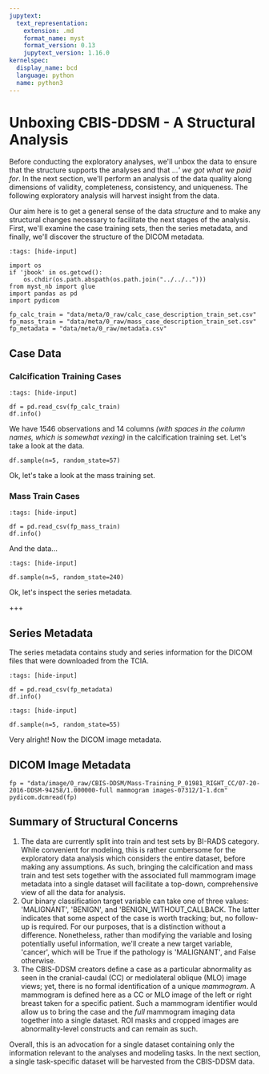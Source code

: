 ```yaml
---
jupytext:
  text_representation:
    extension: .md
    format_name: myst
    format_version: 0.13
    jupytext_version: 1.16.0
kernelspec:
  display_name: bcd
  language: python
  name: python3
---
```


# Unboxing CBIS-DDSM - A Structural Analysis

Before conducting the exploratory analyses, we'll unbox the data to ensure that the structure supports the analyses and that ...*' we got what we paid for*. In the next section, we'll perform an analysis of the data quality along dimensions of validity, completeness, consistency, and uniqueness. The following exploratory analysis will harvest insight from the data. 

Our aim here is to get a general sense of the data *structure* and to make any structural changes necessary to facilitate the next stages of the analysis. First, we'll examine the case training sets, then the series metadata, and finally, we'll discover the structure of the DICOM metadata.

```{code-cell} ipython3
:tags: [hide-input]

import os
if 'jbook' in os.getcwd():
    os.chdir(os.path.abspath(os.path.join("../../..")))
from myst_nb import glue
import pandas as pd
import pydicom

fp_calc_train = "data/meta/0_raw/calc_case_description_train_set.csv"
fp_mass_train = "data/meta/0_raw/mass_case_description_train_set.csv"
fp_metadata = "data/meta/0_raw/metadata.csv"
```

## Case Data

### Calcification Training Cases

```{code-cell} ipython3
:tags: [hide-input]

df = pd.read_csv(fp_calc_train)
df.info()
```

We have 1546 observations and 14 columns *(with spaces in the column names, which is somewhat vexing)* in the calcification training set. Let's take a look at the data.

```{code-cell} ipython3
df.sample(n=5, random_state=57)
```

Ok, let's take a look at the mass training set.

### Mass Train Cases

```{code-cell} ipython3
:tags: [hide-input]

df = pd.read_csv(fp_mass_train)
df.info()
```

And the data...

```{code-cell} ipython3
:tags: [hide-input]

df.sample(n=5, random_state=240)
```

Ok, let's inspect the series metadata.

+++

## Series Metadata

The series metadata contains study and series information for the DICOM files that were downloaded from the TCIA.

```{code-cell} ipython3
:tags: [hide-input]

df = pd.read_csv(fp_metadata)
df.info()
```

```{code-cell} ipython3
:tags: [hide-input]

df.sample(n=5, random_state=55)
```

Very alright! Now the DICOM image metadata.

## DICOM Image Metadata

```{code-cell} ipython3
fp = "data/image/0_raw/CBIS-DDSM/Mass-Training_P_01981_RIGHT_CC/07-20-2016-DDSM-94258/1.000000-full mammogram images-07312/1-1.dcm"
pydicom.dcmread(fp)
```

## Summary of Structural Concerns

1. The data are currently split into train and test sets by BI-RADS category. While convenient for modeling, this is rather cumbersome for the exploratory data analysis which considers the entire dataset, before making any assumptions. As such, bringing the calcification and mass train and test sets together with the associated full mammogram image metadata into a single dataset will facilitate a top-down, comprehensive view of all the data for analysis.
2. Our binary classification target variable can take one of three values: 'MALIGNANT', 'BENIGN', and 'BENIGN_WITHOUT_CALLBACK. The latter indicates that some aspect of the case is worth tracking; but, no follow-up is required. For our purposes, that is a distinction without a difference. Nonetheless, rather than modifying the variable and losing potentially useful information, we'll create a new target variable, 'cancer', which will be True if the pathology is 'MALIGNANT', and False otherwise.
3. The CBIS-DDSM creators define a case as a particular abnormality as seen in the cranial-caudal (CC) or mediolateral oblique (MLO) image views; yet, there is no formal identification of a unique *mammogram*. A mammogram is defined here as a CC or MLO image of the left or right breast taken for a specific patient. Such a mammogram identifier would allow us to bring the case and the *full* mammogram imaging data together into a single dataset. ROI masks and cropped images are abnormality-level constructs and can remain as such.

Overall, this is an advocation for a single dataset containing only the information relevant to the analyses and modeling tasks. In the next section, a single task-specific dataset will be harvested from the CBIS-DDSM data.
